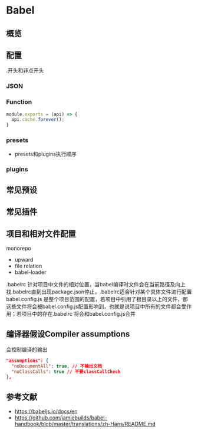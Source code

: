 # Babel

## 概览

## 配置
.开头和非点开头

### JSON

### Function
```js
module.exports = (api) => {
  api.cache.forever();
}
```

### presets
- presets和plugins执行顺序

### plugins

## 常见预设

## 常见插件

## 项目和相对文件配置
monorepo

- upward
- file relation
- babel-loader

.babelrc 针对项目中文件的相对位置，当babel编译时文件会在当前路径及向上找.babelrc直到出现package.json停止，.babelrc适合针对某个具体文件进行配置
babel.config.js 是整个项目范围的配置，若项目中引用了根目录以上的文件，那这些文件将会被babel.config.js配置影响到，也就是说项目中所有的文件都会受作用；若项目中的存在.babelrc 将会和babel.config.js合并

## 编译器假设Compiler assumptions
会控制编译的输出
```json
"assumptions": {
  "noDocumentAll": true, // 不输出文档
  "noClassCalls": true // 不要classCallCheck
},
```

## 参考文献
- https://babeljs.io/docs/en
- https://github.com/jamiebuilds/babel-handbook/blob/master/translations/zh-Hans/README.md